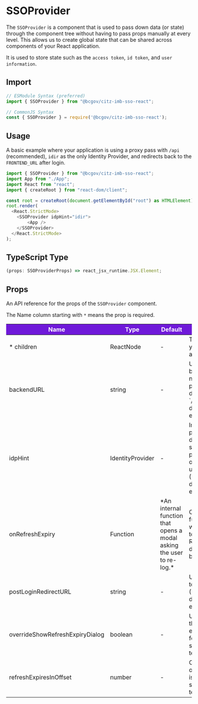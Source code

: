 # SSOProvider 

The `SSOProvider` is a component that is used to pass down data (or state) through the component tree without having to pass props manually at every level. This allows us to create global state that can be shared across components of your React application.

It is used to store state such as the `access token`, `id token`, and `user information`.

## Import

```JavaScript
// ESModule Syntax (preferred)
import { SSOProvider } from "@bcgov/citz-imb-sso-react";

// CommonJS Syntax
const { SSOProvider } = require('@bcgov/citz-imb-sso-react');
```

## Usage

A basic example where your application is using a proxy pass with `/api` (recommended), `idir` as the only Identity Provider, and redirects back to the `FRONTEND_URL` after login.

```JavaScript
import { SSOProvider } from "@bcgov/citz-imb-sso-react";
import App from "./App";
import React from "react";
import { createRoot } from "react-dom/client";

const root = createRoot(document.getElementById("root") as HTMLElement);
root.render(
  <React.StrictMode>
    <SSOProvider idpHint="idir">
        <App />
    </SSOProvider>
  </React.StrictMode>
);
```

## TypeScript Type

```TypeScript
(props: SSOProviderProps) => react_jsx_runtime.JSX.Element;
```

## Props

An API reference for the props of the `SSOProvider` component.

The Name column starting with `*` means the prop is required.

<table>
  <!-- Table columns -->
  <thead>
    <tr>
      <th style="background: #6f19d9; color: white;">Name</th>
      <th style="background: #6f19d9; color: white;">Type</th>
      <th style="background: #6f19d9; color: white;">Default</th>
      <th style="background: #6f19d9; color: white;">Description</th>
    </tr>
  </thead>

  <!-- Table rows -->
  <tbody>
  <tr>
      <td>* children</td>
      <td>ReactNode</td>
      <td>-</td>
      <td>The content of your application.</td>
    </tr>
    <tr>
      <td>backendURL</td>
      <td>string</td>
      <td>-</td>
      <td>URL to the backend when not using a proxy pass, or different from `/api` (Used by default refresh expiry modal).</td>
    </tr>
    <tr>
      <td>idpHint</td>
      <td>IdentityProvider</td>
      <td>-</td>
      <td>Improves login process by directing to a specific provider instead of having the user choose (Used by default refresh expiry modal).</td>
    </tr>
    <tr>
      <td>onRefreshExpiry</td>
      <td>Function</td>
      <td>*An internal function that opens a modal asking the user to re-log.*</td>
      <td>Custom function to run when refresh token expires. Replaces the default behaviour.</td>
    </tr>
    <tr>
      <td>postLoginRedirectURL</td>
      <td>string</td>
      <td>-</td>
      <td>URL to redirect to after login (Used by default refresh expiry modal).</td>
    </tr>
    <tr>
      <td>overrideShowRefreshExpiryDialog</td>
      <td>boolean</td>
      <td>-</td>
      <td>Used for testing the refresh expiry dialog by forcing it to show (For testing only).</td>
    </tr>
    <tr>
      <td>refreshExpiresInOffset</td>
      <td>number</td>
      <td>-</td>
      <td>Offset for when onRefreshExpiry is called in seconds (For testing only).</td>
    </tr>
  </tbody>
</table>
